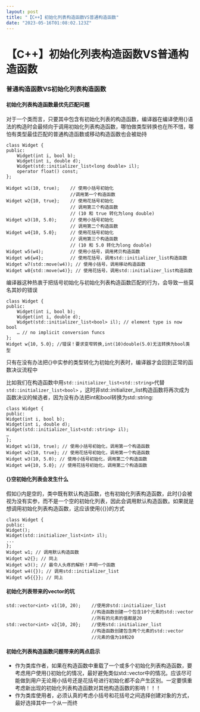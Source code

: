 ```yaml
---
layout: post
title: "【C++】初始化列表构造函数VS普通构造函数"
date: "2023-05-16T01:08:02.123Z"
---
```

【C++】初始化列表构造函数VS普通构造函数
======================

### 普通构造函数VS初始化列表构造函数

#### 初始化列表构造函数最优先匹配问题

对于一个类而言，只要其中包含有初始化列表的构造函数，编译器在编译使用{}语法的构造时会最倾向于调用初始化列表构造函数，哪怕做类型转换也在所不惜，哪怕有类型最佳匹配的普通构造函数或移动构造函数也会被劫持

    class Widget {
    public:
    	Widget(int i, bool b);
    	Widget(int i, double d);
    	Widget(std::initializer_list<long double> il);
    	operator float() const; 
    };
    
    Widget w1(10, true); 	// 使⽤小括号初始化
    						//调⽤第⼀个构造函数
    Widget w2{10, true}; 	// 使⽤花括号初始化
    						// 调⽤第三个构造函数
    						// (10 和 true 转化为long double)
    Widget w3(10, 5.0);		// 使⽤小括号初始化
    						// 调⽤第二个构造函数
    Widget w4{10, 5.0};		// 使⽤花括号初始化
    						// 调⽤第三个构造函数
    						// (10 和 5.0 转化为long double)
    Widget w5(w4); 			// 使⽤小括号，调⽤拷⻉构造函数
    Widget w6{w4}; 			// 使⽤花括号，调⽤std::initializer_list构造函数
    Widget w7(std::move(w4)); // 使⽤小括号，调⽤移动构造函数
    Widget w8{std::move(w4)}; // 使⽤花括号，调⽤std::initializer_list构造函数
    

编译器这种热衷于把括号初始化与初始化列表构造函数匹配的行为，会导致一些莫名其妙的错误

    class Widget {
    public:
    	Widget(int i, bool b);
    	Widget(int i, double d);
    	Widget(std::initializer_list<bool> il); // element type is now bool
    	… // no implicit conversion funcs
    };
    Widget w{10, 5.0}; //错误！要求变窄转换,int(10)double(5.0)无法转换为bool类型
    

只有在没有办法把{}中实参的类型转化为初始化列表时，编译器才会回到正常的函数决议流程中

⽐如我们在构造函数中⽤`std::initializer_list<std::string>`代替`std::initializer_list<bool>` ，这时⾮std::initializer\_list构造函数将再次成为函数决议的候选者，因为没有办法把int和bool转换为std::string:

    class Widget {
    public:
    Widget(int i, bool b);
    Widget(int i, double d);
    Widget(std::initializer_list<std::string> il);
    …
    };
    Widget w1(10, true); // 使⽤小括号初始化，调⽤第⼀个构造函数
    Widget w2{10, true}; // 使⽤花括号初始化，调⽤第⼀个构造函数
    Widget w3(10, 5.0); // 使⽤小括号初始化，调⽤第⼆个构造函数
    Widget w4{10, 5.0}; // 使⽤花括号初始化，调⽤第⼆个构造函数
    

#### {}空初始化列表会发生什么

假如{}内是空的，类中既有默认构造函数，也有初始化列表构造函数，此时{}会被视为没有实参，而不是一个空的初始化列表，因此会调用默认构造函数。如果就是想调用初始化列表构造函数，这应该使用{{}}的方式

    class Widget {
    public:
    Widget();
    Widget(std::initializer_list<int> il);
    ...
    };
    Widget w1; // 调⽤默认构造函数
    Widget w2{}; // 同上
    Widget w3(); // 最令⼈头疼的解析！声明⼀个函数
    Widget w4({}); // 调⽤std::initializer_list
    Widget w5{{}}; // 同上
    

#### 初始化列表带来的vector的坑

    std::vector<int> v1(10, 20); 	//使⽤⾮std::initializer_list
    								//构造函数创建⼀个包含10个元素的std::vector
    								//所有的元素的值都是20
    std::vector<int> v2{10, 20}; 	//使⽤std::initializer_list
    								//构造函数创建包含两个元素的std::vector
    								//元素的值为10和20
    

#### 初始化列表构造函数问题带来的两点启示

*   作为类库作者，如果在构造函数中重载了一个或多个初始化列表构造函数，要考虑用户使用{}初始化的情况，最好避免类似std::vector中的情况。应该尽可能做到用户无论用小括号还是花括号进行初始化都不会产生区别。一定要慎重考虑新出现的初始化列表构造函数对其他构造函数的影响！！！
*   作为类库使用者，必须认真的考虑小括号和花括号之间选择创建对象的方式，最好选择其中一个从一而终